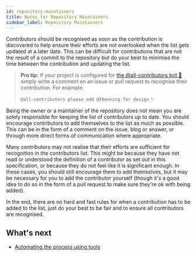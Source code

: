 ```yaml
---
id: repository-maintainers
title: Notes for Repository Maintainers
sidebar_label: Repository Maintainers
---
```


Contributors should be recognised as soon as the contribution is discovered to help ensure their efforts are not
overlooked when the list gets updated at a later date. This can be difficult for contributions that are not the result of a commit to the repository but do your best to minimise the time between the contribution and updating the list.

> **Pro tip:** If your project is configured for [the @all-contributors bot 🤖](bot/overview) simply write a comment on an issue or pull request to recognise their contribution. For example:
>
> `@all-contributors please add @tbenning for design` ✨

Being the owner or a maintainer of the repository does not mean you are solely responsible for keeping the list of
contributors up to date. You should encourage contributors to add themselves to the list as much as possible.
This can be in the form of a comment on the issue, blog or answer, or through more direct forms of communication where appropriate.

Many contributors may not realise that their efforts are sufficient for recognition in the contributors list.
This might be because they have not read or understood the definition of a contributor as set out in this specification,
or because they do not feel like it is significant enough. In these cases, you should still encourage them to add themselves,
but it may be necessary for you to add the contributor yourself (though it's a good idea to do so in the form of a pull
request to make sure they're ok with being added).

In the end, there are no hard and fast rules for when a contribution has to be added to the list,
just do your best to be fair and to ensure all contributors are recognised.

## What's next

- [Automating the process using tools](tooling)
